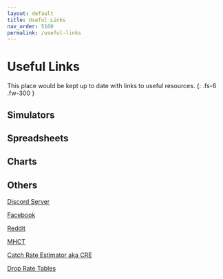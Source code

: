```yaml
---
layout: default
title: Useful Links
nav_order: 5100
permalink: /useful-links
---
```

# Useful Links

This place would be kept up to date with links to useful resources.
{: .fs-6 .fw-300 }

## Simulators

## Spreadsheets

## Charts

## Others
[Discord Server](https://discord.gg/mousehunt)

[Facebook](https://www.facebook.com/MouseHuntTheGame/)

[Reddit](https://www.reddit.com/r/mousehunt/)

[MHCT](https://www.mhct.win/)

[Catch Rate Estimator aka CRE](https://tsitu.github.io/MH-Tools/cre.html)

[Drop Rate Tables](https://public.tableau.com/app/profile/alex.claxton/viz/MH-by-mouse-ID2/MouseDroppingsandItemDroppers)
